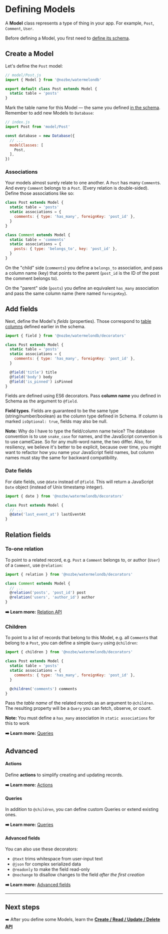 # Defining Models

A **Model** class represents a type of thing in your app. For example, `Post`, `Comment`, `User`.

Before defining a Model, you first need to [define its schema](./Schema.md).

## Create a Model

Let's define the `Post` model:

```js
// model/Post.js
import { Model } from '@nozbe/watermelondb'

export default class Post extends Model {
  static table = 'posts'
}
```

Mark the table name for this Model — the same you defined [in the schema](./Schema.md). Remember to add new Models to `Database`:

```js
// index.js
import Post from 'model/Post'

const database = new Database({
  // ...
  modelClasses: [
    Post,
  ],
})
```

### Associations

Your models almost surely relate to one another. A `Post` has many `Comment`s. And every `Comment` belongs to a `Post`. (Every relation is double-sided). Define those associations like so:

```js
class Post extends Model {
  static table = 'posts'
  static associations = {
    comments: { type: 'has_many', foreignKey: 'post_id' },
  }
}

class Comment extends Model {
  static table = 'comments'
  static associations = {
    posts: { type: 'belongs_to', key: 'post_id' },
  }
}
```

On the "child" side (`comments`) you define a `belongs_to` association, and pass a column name (key) that points to the parent (`post_id` is the ID of the post the comment belongs to).

On the "parent" side (`posts`) you define an equivalent `has_many` association and pass the same column name (here named `foreignKey`).

## Add fields

Next, define the Model's _fields_ (properties). Those correspond to [table columns](./Schema.md) defined earlier in the schema.

```js
import { field } from '@nozbe/watermelondb/decorators'

class Post extends Model {
  static table = 'posts'
  static associations = {
    comments: { type: 'has_many', foreignKey: 'post_id' },
  }

  @field('title') title
  @field('body') body
  @field('is_pinned') isPinned
}
```

Fields are defined using ES6 decorators. Pass **column name** you defined in Schema as the argument to `@field`.

**Field types**. Fields are guaranteed to be the same type (string/number/boolean) as the column type defined in Schema. If column is marked `isOptional: true`, fields may also be null.

**Note:** Why do I have to type the field/column name twice? The database convention is to use `snake_case` for names, and the JavaScript convention is to use camelCase. So for any multi-word name, the two differ. Also, for resiliency, we believe it's better to be explicit, because over time, you might want to refactor how you name your JavaScript field names, but column names must stay the same for backward compatibility.

### Date fields

For date fields, use `@date` instead of `@field`. This will return a JavaScript `Date` object (instead of Unix timestamp integer).

```js
import { date } from '@nozbe/watermelondb/decorators'

class Post extends Model {
  // ...
  @date('last_event_at') lastEventAt
}
```

## Relation fields

### To-one relation

To point to a related record, e.g. `Post` a `Comment` belongs to, or author (`User`) of a `Comment`, use `@relation`:

```js
import { relation } from '@nozbe/watermelondb/decorators'

class Comment extends Model {
  // ...
  @relation('posts', 'post_id') post
  @relation('users', 'author_id') author
}
```

**➡️ Learn more:** [Relation API](./Relation.md)

### Children

To point to a list of records that belong to this Model, e.g. all `Comment`s that belong to a `Post`, you can define a simple `Query` using `@children`:

```js
import { children } from '@nozbe/watermelondb/decorators'

class Post extends Model {
  static table = 'posts'
  static associations = {
    comments: { type: 'has_many', foreignKey: 'post_id' },
  }

  @children('comments') comments
}
```

Pass the _table name_ of the related records as an argument to `@children`. The resulting property will be a `Query` you can fetch, observe, or count.

**Note:** You must define a `has_many` association in `static associations` for this to work

**➡️ Learn more:** [Queries](./Query.md)

## Advanced

#### Actions

Define **actions** to simplify creating and updating records.

**➡️ Learn more:** [Actions](./Actions.md)

#### Queries

In addition to `@children`, you can define custom Queries or extend existing ones.

**➡️ Learn more:** [Queries](./Query.md)

#### Advanced fields

You can also use these decorators:

- `@text` trims whitespace from user-input text
- `@json` for complex serialized data
- `@readonly` to make the field read-only
- `@nochange` to disallow changes to the field _after the first creation_

**➡️ Learn more:** [Advanced fields](./Advanced/AdvancedFields.md)

* * *

## Next steps

➡️ After you define some Models, learn the [**Create / Read / Update / Delete API**](./CRUD.md)
